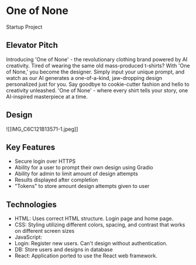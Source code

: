 # One of None
Startup Project

## Elevator Pitch
Introducing 'One of None' - the revolutionary clothing brand powered by AI creativity. Tired of wearing the same old mass-produced t-shirts? With 'One of None,' you become the designer. Simply input your unique prompt, and watch as our AI generates a one-of-a-kind, jaw-dropping design personalized just for you. Say goodbye to cookie-cutter fashion and hello to creativity unleashed. 'One of None' - where every shirt tells your story, one AI-inspired masterpiece at a time.

## Design
![[IMG_C6C121B13571-1.jpeg]]
## Key Features
- Secure login over HTTPS
- Ability for a user to prompt their own design using Gradio
- Ability for admin to limit amount of design attempts
- Results displayed after completion
- "Tokens" to store amount design attempts given to user

## Technologies
- HTML: Uses correct HTML structure. Login page and home page. 
- CSS: Styling utilizing different colors, spacing, and contrast that works on different screen sizes
- JavaScript: 
- Login: Register new users. Can't design without authentication. 
- DB: Store users and designs in database
- React: Application ported to use the React web framework.

